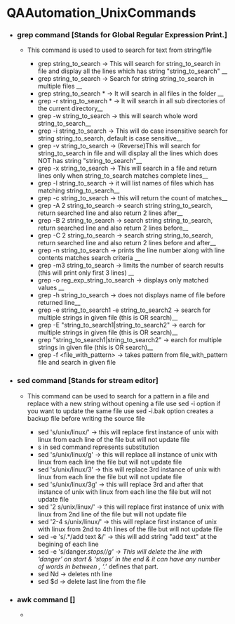 # QAAutomation_UnixCommands

- ### grep command [Stands for Global Regular Expression Print.]
	- This command is used to used to search for text from string/file
	
	  - grep string_to_search <filename> -> This will search for string_to_search in file and display all the lines which has string "string_to_search" __	
	  - grep string_to_search <filename1> <filename2> -> Search for string string_to_search in multiple files __	
	  - grep string_to_search * -> It will search in all files in the folder __
	  - grep -r string_to_search * -> It will search in all sub directories of the current directory__	
	  - grep -w string_to_search <filename> -> this will search whole word string_to_search__	
	  - grep -i string_to_search <filename> -> This will do case insensitive search for string string_to_search, default is case sensitive__	
	  - grep -v string_to_search <filename> -> (Reverse)This will search for string_to_search in file and will display all the lines which does NOT has string "string_to_search"__	
	  - grep -x string_to_search <filename> -> This will search in a file and return lines only when string_to_search matches complete lines__	
	  - grep -l string_to_search <filename> -> it will list names of files which has matching string_to_search__	
	  - grep -c string_to_search <filename> -> this will return the count of matches__	
	  - grep -A 2 string_to_search <filename> -> search string string_to_search, return searched line and also return 2 lines after__	
	  - grep -B 2 string_to_search <filename> -> search string string_to_search, return searched line and also return 2 lines before__	
	  - grep -C 2 string_to_search <filename> -> search string string_to_search, return searched line and also return 2 lines before and after__	
	  - grep -n string_to_search <filename> -> prints the line number along with line contents matches search criteria __	
	  - grep -m3 string_to_search <filename> -> limits the number of search results (this will print only first 3 lines) __	
	  - grep -o reg_exp_string_to_search <filename> -> displays only matched values __	
	  - grep -h string_to_search <filename> -> does not displays name of file before returned line__	
	  - grep -e string_to_search1 -e string_to_search2 <filename> -> search for multiple strings in given file (this is OR search)__
	  - grep -E "string_to_search1|string_to_search2" <filename> -> earch for multiple strings in given file (this is OR search)__	
	  - grep "string_to_search1\|string_to_search2" <filename> -> earch for multiple strings in given file (this is OR search)__	
	  - grep -f <file_with_pattern> <filename> -> takes pattern from file_with_pattern file and search in given file	
	
	
- ### sed command [Stands for stream editor]	
	- This command can be used to search for a pattern in a file and replace with a new string without opening a file
	use sed -i option if you want to update the same file
	use sed -i.bak option creates a backup file before writing the source file
	
	  - sed 's/unix/linux/' <filename> -> this will replace first instance of unix with linux from each line of the file but will not update file	
	  - s in sed command represents substitution
	  - sed 's/unix/linux/g' <filename> -> this will replace all instance of unix with linux from each line the file but will not update file  
	  - sed 's/unix/linux/3' <filename> -> this will replace 3rd instance of unix with linux from each line the file but will not update file    
	  - sed 's/unix/linux/3g' <filename> -> this will replace 3rd and after that instance of unix with linux from each line the file but will not update file
	  - sed '2 s/unix/linux/' <filename> -> this will replace first instance of unix with linux from 2nd line of the file but will not update file
	  - sed '2-4 s/unix/linux/' <filename> -> this will replace first instance of unix with linux from 2nd to 4th lines of the file but will not update file
	  - sed -e 's/.*/add text &/' <filename> -> this will add string "add text" at the begining of each line
	  - sed -e 's/danger.*stops//g' <filename> -> This will delete the line with ‘danger’ on start & ‘stops’ in the end & it can have any number of words in between , ‘.*’ defines that part.
	  - sed Nd <filename> -> deletes nth line
	  - sed $d <filename> -> delete last line from the file
	
- ### awk command []
	- 	
